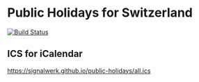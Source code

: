 

# Public Holidays for Switzerland

[![Build Status](https://travis-ci.org/signalwerk/public-holidays.svg?branch=master)](https://travis-ci.org/signalwerk/public-holidays)  

## ICS for iCalendar
https://signalwerk.github.io/public-holidays/all.ics




<!--

https://github.com/kodie/moment-holiday/blob/master/locale/switzerland.js





Schmutziger Donnerstag: Donnerstag vor Rosenmontag

ZH: Donnerstag nach Aschermittwoch = Schmutziger Donnerstag
    Sonnntag nach schmutziger Donnerstag  = Fasnacht
    Montag nach Fasnacht = Fasnachtsmontag

 schmutziger Donnerstag bis fasnachtsmontag => Herrenfasnacht (? nicht sicher betreffend name)


In woche von ZH Fasnachtsmontag ist Morgenstreich



sonntag vor ostern >> palmsonntag oder weissersonntag
 -->
